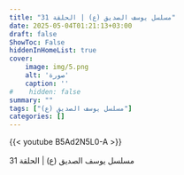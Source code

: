 ```yaml
---
title: "مسلسل يوسف الصديق (ع) | الحلقة 31"
date: 2025-05-04T01:21:13+03:00
draft: false
ShowToc: False
hiddenInHomeList: true
cover:
    image: img/5.png
    alt: 'صورة'
    caption: ''
#    hidden: false
summary: ""
tags: ["مسلسل يوسف الصديق (ع)"]
categories: []
---
```


{{< youtube B5Ad2N5L0-A >}}  
 <br>
مسلسل يوسف الصديق (ع) | الحلقة 31